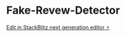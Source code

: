 # Fake-Revew-Detector

[Edit in StackBlitz next generation editor ⚡️](https://stackblitz.com/~/github.com/rajendrakanna/Fake-Revew-Detector)